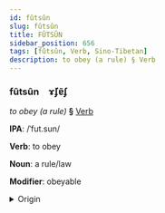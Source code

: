 ```yaml
---
id: fûtsûn
slug: fûtsûn
title: FÛTSÛN
sidebar_position: 656
tags: [fûtsûn, Verb, Sino-Tibetan]
description: to obey (a rule) § Verb
---
```


### fûtsûn&emsp;<span kind="abugida">ɤ̆ʄɐ̃ʄ</span>

*to obey (a rule)* **§** [Verb](../../tags/Verb)

**IPA**: /ˈfut.sun/

**Verb**: to obey

**Noun**: a rule/law

**Modifier**: obeyable

<details>
    <summary>Origin</summary>
    Mandarin 服從 fúcóng /fu³⁵ t͡sʰʊŋ³⁵/<br/>
    <em>Sino-Tibetan Language Family</em>
</details>